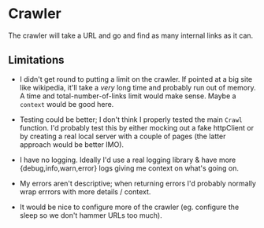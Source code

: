 # Crawler

The crawler will take a URL and go and find as many internal links as it can.

## Limitations

- I didn't get round to putting a limit on the crawler. If pointed at a big site like wikipedia, it'll take a *very* long time and probably run out of memory. A time and total-number-of-links limit would make sense. Maybe a `context` would be good here.

- Testing could be better; I don't think I properly tested the main `Crawl` function. I'd probably test this by either mocking out a fake httpClient or by creating a real local server with a couple of pages (the latter approach would be better IMO).

- I have no logging. Ideally I'd use a real logging library & have more {debug,info,warn,error} logs giving me context on what's going on.

- My errors aren't descriptive; when returning errors I'd probably normally wrap errrors with more details / context.

- It would be nice to configure more of the crawler (eg. configure the sleep so we don't hammer URLs too much).
